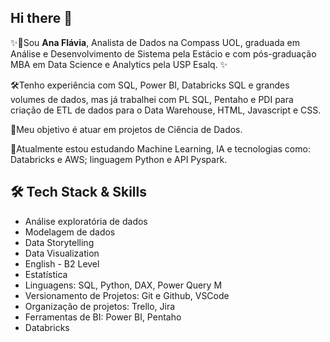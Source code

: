 ## Hi there 👋

<!--
**AnaFlavia-Albuq/AnaFlavia-Albuq** is a ✨ _special_ ✨ repository because its `README.md` (this file) appears on your GitHub profile.

Here are some ideas to get you started:

- 🔭 I’m currently working on ...
- 🌱 I’m currently learning ...
- 👯 I’m looking to collaborate on ...
- 🤔 I’m looking for help with ...
- 💬 Ask me about ...
- 📫 How to reach me: ...
- 😄 Pronouns: ...
- ⚡ Fun fact: ...
-->


<p align="left">
  ✨🔭Sou <b>Ana Flávia</b>, Analista de Dados na Compass UOL, graduada em Análise e Desenvolvimento de Sistema pela Estácio e com pós-graduação MBA em Data Science e Analytics pela USP Esalq. ✨ <br/></p>
  🛠️Tenho experiência com SQL, Power BI, Databricks SQL e grandes volumes de dados, mas já trabalhei com PL SQL, Pentaho e PDI para criação de ETL de dados para o Data Warehouse, HTML, Javascript e CSS.</p>
  👯Meu objetivo é atuar em projetos de Ciência de Dados.</p>
  🌱Atualmente estou estudando Machine Learning, IA e tecnologias como: Databricks e AWS; linguagem Python e API Pyspark.
</p>


## 🛠️ Tech Stack & Skills  

- Análise exploratória de dados 
- Modelagem de dados 
- Data Storytelling  
- Data Visualization
- English - B2 Level
- Estatística
- Linguagens: SQL, Python, DAX, Power Query M
- Versionamento de Projetos: Git e Github, VSCode
- Organização de projetos: Trello, Jira
- Ferramentas de BI: Power BI, Pentaho
- Databricks
